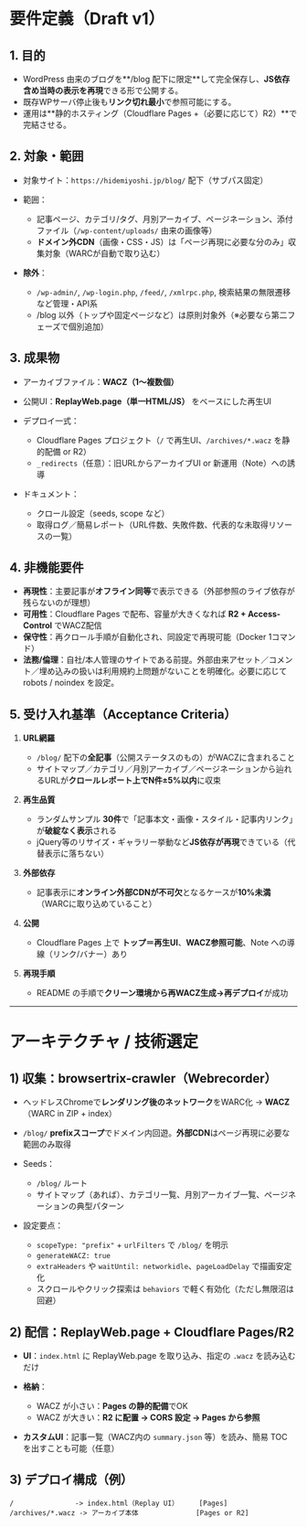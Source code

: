 # 要件定義（Draft v1）

## 1. 目的

* WordPress 由来のブログを\*\*/blog 配下に限定\*\*して完全保存し、**JS依存含め当時の表示を再現**できる形で公開する。
* 既存WPサーバ停止後も**リンク切れ最小**で参照可能にする。
* 運用は\*\*静的ホスティング（Cloudflare Pages +（必要に応じて）R2）\*\*で完結させる。

## 2. 対象・範囲

* 対象サイト：`https://hidemiyoshi.jp/blog/` 配下（サブパス固定）
* 範囲：

  * 記事ページ、カテゴリ/タグ、月別アーカイブ、ページネーション、添付ファイル（`/wp-content/uploads/` 由来の画像等）
  * **ドメイン外CDN**（画像・CSS・JS）は「ページ再現に必要な分のみ」収集対象（WARCが自動で取り込む）
* **除外**：

  * `/wp-admin/`, `/wp-login.php`, `/feed/`, `/xmlrpc.php`, 検索結果の無限遷移など管理・API系
  * /blog 以外（トップや固定ページなど）は原則対象外（※必要なら第二フェーズで個別追加）

## 3. 成果物

* アーカイブファイル：**WACZ（1～複数個）**
* 公開UI：**ReplayWeb.page（単一HTML/JS）** をベースにした再生UI
* デプロイ一式：

  * Cloudflare Pages プロジェクト（`/` で再生UI、`/archives/*.wacz` を静的配備 or R2）
  * `_redirects`（任意）：旧URLからアーカイブUI or 新運用（Note）への誘導
* ドキュメント：

  * クロール設定（seeds, scope など）
  * 取得ログ／簡易レポート（URL件数、失敗件数、代表的な未取得リソースの一覧）

## 4. 非機能要件

* **再現性**：主要記事が**オフライン同等**で表示できる（外部参照のライブ依存が残らないのが理想）
* **可用性**：Cloudflare Pages で配布、容量が大きくなれば **R2 + Access-Control** でWACZ配信
* **保守性**：再クロール手順が自動化され、同設定で再現可能（Docker 1コマンド）
* **法務/倫理**：自社/本人管理のサイトである前提。外部由来アセット／コメント／埋め込みの扱いは利用規約上問題がないことを明確化。必要に応じて robots / noindex を設定。

## 5. 受け入れ基準（Acceptance Criteria）

1. **URL網羅**

   * `/blog/` 配下の**全記事**（公開ステータスのもの）がWACZに含まれること
   * サイトマップ／カテゴリ／月別アーカイブ／ページネーションから辿れるURLが**クロールレポート上でN件±5%以内**に収束
2. **再生品質**

   * ランダムサンプル **30件**で「記事本文・画像・スタイル・記事内リンク」が**破綻なく表示**される
   * jQuery等のリサイズ・ギャラリー挙動など**JS依存が再現**できている（代替表示に落ちない）
3. **外部依存**

   * 記事表示に**オンライン外部CDNが不可欠**となるケースが**10%未満**（WARCに取り込めていること）
4. **公開**

   * Cloudflare Pages 上で **トップ＝再生UI**、**WACZ参照可能**、Note への導線（リンク/バナー）あり
5. **再現手順**

   * README の手順で**クリーン環境から再WACZ生成→再デプロイ**が成功

---

# アーキテクチャ / 技術選定

## 1) 収集：**browsertrix-crawler（Webrecorder）**

* ヘッドレスChromeで**レンダリング後のネットワーク**をWARC化 → **WACZ**（WARC in ZIP + index）
* `/blog/` **prefixスコープ**でドメイン内回遊。**外部CDN**はページ再現に必要な範囲のみ取得
* Seeds：

  * `/blog/` ルート
  * サイトマップ（あれば）、カテゴリ一覧、月別アーカイブ一覧、ページネーションの典型パターン
* 設定要点：

  * `scopeType: "prefix"` + `urlFilters` で `/blog/` を明示
  * `generateWACZ: true`
  * `extraHeaders` や `waitUntil: networkidle`、`pageLoadDelay` で描画安定化
  * スクロールやクリック探索は `behaviors` で軽く有効化（ただし無限沼は回避）

## 2) 配信：**ReplayWeb.page + Cloudflare Pages/R2**

* **UI**：`index.html` に ReplayWeb.page を取り込み、指定の `.wacz` を読み込むだけ
* **格納**：

  * WACZ が小さい：**Pages の静的配備**でOK
  * WACZ が大きい：**R2 に配置 → CORS 設定 → Pages から参照**
* **カスタムUI**：記事一覧（WACZ内の `summary.json` 等）を読み、簡易 TOC を出すことも可能（任意）

## 3) デプロイ構成（例）

```
/               -> index.html（Replay UI）     [Pages]
/archives/*.wacz -> アーカイブ本体              [Pages or R2]
```
